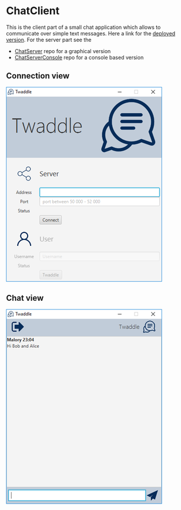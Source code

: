 # ChatClient
This is the client part of a small chat application which allows to communicate over simple text messages.
Here a link for the [deployed version](https://drive.google.com/open?id=1-6dhkaN8MQBCcHv38U0F7uqA4h73G_b4).
For the server part see the 
* [ChatServer](https://github.com/frithjofhoppe/ChatServer) repo for a graphical version
* [ChatServerConsole](https://github.com/frithjofhoppe/ChatServerConsole) repo for a console based version
## Connection view
![Image of Yaktocat](https://github.com/frithjofhoppe/ChatClient/blob/master/src/main/resources/chat_login.PNG)
## Chat view
![Image of Yaktocat](https://github.com/frithjofhoppe/ChatClient/blob/master/src/main/resources/chat_main.PNG)
